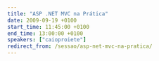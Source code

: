 ```yaml
---
title: "ASP .NET MVC na Prática"
date: 2009-09-19 +0100
start_time: 11:45:00 +0100
end_time: 13:00:00 +0100
speakers: ["caioproiete"]
redirect_from: /sessao/asp-net-mvc-na-pratica/
---
```

